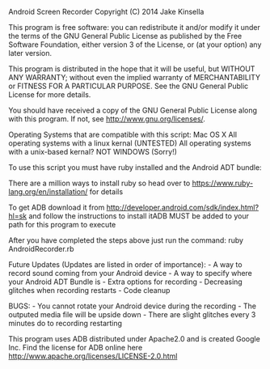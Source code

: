 Android Screen Recorder
Copyright (C) 2014  Jake Kinsella

This program is free software: you can redistribute it and/or modify
it under the terms of the GNU General Public License as published by
the Free Software Foundation, either version 3 of the License, or
(at your option) any later version.

This program is distributed in the hope that it will be useful,
but WITHOUT ANY WARRANTY; without even the implied warranty of
MERCHANTABILITY or FITNESS FOR A PARTICULAR PURPOSE.  See the
GNU General Public License for more details.

You should have received a copy of the GNU General Public License
along with this program.  If not, see <http://www.gnu.org/licenses/>.
    

Operating Systems that are compatible with this script:
	Mac OS X
	All operating systems with a linux kernal (UNTESTED)
	All operating systems with a unix-based kernal?
	NOT WINDOWS (Sorry!)

To use this script you must have ruby installed and the Android ADT bundle:

There are a million ways to install ruby so head over to https://www.ruby-lang.org/en/installation/ for details

To get ADB download it from http://developer.android.com/sdk/index.html?hl=sk and follow the instructions to install itADB MUST be added to your path for this program to execute

After you have completed the steps above just run the command:
	ruby AndroidRecorder.rb


Future Updates (Updates are listed in order of importance):
	- A way to record sound coming from your Android device
	- A way to specify where your Android ADT Bundle is
	- Extra options for recording
	- Decreasing glitches when recording restarts
	- Code cleanup


BUGS:
	- You cannot rotate your Android device during the recording
	- The outputed media file will be upside down
	- There are slight glitches every 3 minutes do to recording restarting

This program uses ADB distributed under Apache2.0 and is created Google Inc.
Find the license for ADB online here http://www.apache.org/licenses/LICENSE-2.0.html